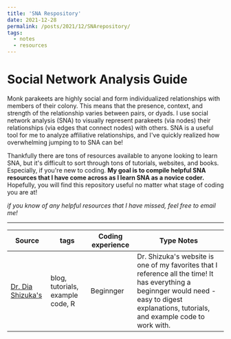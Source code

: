 ```yaml
---
title: 'SNA Respository'
date: 2021-12-28
permalink: /posts/2021/12/SNArepository/
tags:
  - notes
  - resources
---
```

Social Network Analysis Guide
======
Monk parakeets are highly social and form individualized relationships with members of their colony. This means that the presence, context, and strength of the relationship varies between pairs, or dyads. I use social network analysis (SNA) to visually represent parakeets (via nodes) their relationships (via edges that connect nodes) with others. SNA is a useful tool for me to analyze affiliative relationships, and I've quickly realized how overwhelming jumping to to SNA can be!

Thankfully there are tons of resources available to anyone looking to learn SNA, but it's difficult to sort through tons of tutorials, websites, and books. Especially, if you're new to coding. **My goal is to compile helpful SNA resources that I have come across as I learn SNA as a novice coder.** Hopefully, you will find this repository useful no matter what stage of coding you are at!

_if you know of any helpful resources that I have missed, feel free to email me!_ 

------

| Source            | tags   | Coding experience | Type Notes                                                              |
| ------------      |--------| ------------------|------------------------------------------ |
| [Dr. Dia Shizuka's ](https://dshizuka.github.io/networkanalysis/index.html)    |  blog, tutorials, example code, R  | Beginnger | Dr. Shizuka's website is one of my favorites that I reference all the time! It has everything a beginnger would need - easy to digest explanations, tutorials, and example code to work with. |

